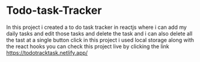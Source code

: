 # Todo-task-Tracker

In this project i created a to do task tracker in reactjs where i can add my 
daily tasks and edit those tasks and delete the task and i can also delete all the tast at a single button click 
in this project i used local storage along with the react hooks 
you can check this project live by clicking the link 
https://todotracktask.netlify.app/
